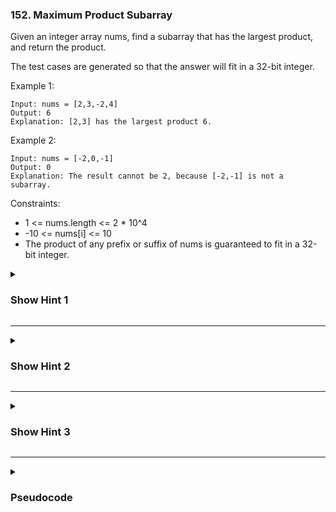 ### 152. Maximum Product Subarray

Given an integer array nums, find a subarray that has the largest product, and return the product.

The test cases are generated so that the answer will fit in a 32-bit integer.

Example 1:
```
Input: nums = [2,3,-2,4]
Output: 6
Explanation: [2,3] has the largest product 6.
```
Example 2:
```
Input: nums = [-2,0,-1]
Output: 0
Explanation: The result cannot be 2, because [-2,-1] is not a subarray.
```

Constraints:
- 1 <= nums.length <= 2 * 10^4
- -10 <= nums[i] <= 10
- The product of any prefix or suffix of nums is guaranteed to fit in a 32-bit integer.

<details>
  <summary><h3>Show Hint 1</h3></summary>
  <p>You can solve this problem in several ways, but the easy one method to think that how you solve the product of array except self problem and apply the same method here.</p>
</details>

---
<details>
  <summary><h3>Show Hint 2</h3></summary>
  <p>You can solve it in prefix and postfix multiplication method by taking maximum of both and also make sure that either of products doesn't get to zero.</p>
</details>

---
<details>
  <summary><h3>Show Hint 3</h3></summary>
  <p>Another method is taking minimum and maximum multiplication because the number could be in negative and become positive later. In this method keep track of currentMin and currentMax by taking max and min correspondingly and also update the maximum product with the result.</p>
</details>

---
<details>
  <summary><h3>Pseudocode</h3></summary>
  <pre>
    result -> maximunm(nums)
    currentMin -> 1
    currentMax -> 1
    for each num in nums
      if num == 0 then currectMin -> 1, currentMax -> 1
        continue
      temp -> currentMax * num
      currentMax -> maximum(num * currentMax, num * currentMin, num)
      currentMin -> minimum(temp, num * currentMin, num)
      result -> maximum(result, currentMax)
    return result
  </pre>
  <h3>OR</h3>
  <pre>
    l -> 0
    r -> nums.length
    pre -> 1
    post -> 1
    while r greaterThan -1 and l lessThan nums.length 
      if pre == 0 then pre -> 1
      if post == 0 then post -> 1
      pre -> pre * nums[l]
      post -> post * nums[r]
      l += 1
      r -=1 
      res -> maximum(pre, post, res)
    return res
  </pre>
</details>
